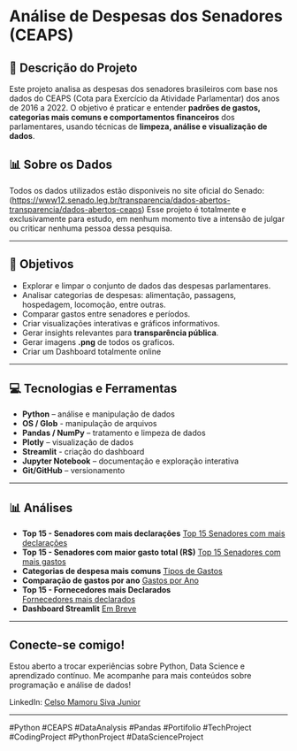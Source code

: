 # Análise de Despesas dos Senadores (CEAPS)

## 📌 Descrição do Projeto
Este projeto analisa as despesas dos senadores brasileiros com base nos dados do CEAPS (Cota para Exercício da Atividade Parlamentar) dos anos de 2016 a 2022. O objetivo é praticar e entender **padrões de gastos, categorias mais comuns e comportamentos financeiros** dos parlamentares, usando técnicas de **limpeza, análise e visualização de dados**.

## 📊 Sobre os Dados 
Todos os dados utilizados estão disponiveis no site oficial do Senado: (https://www12.senado.leg.br/transparencia/dados-abertos-transparencia/dados-abertos-ceaps)
Esse projeto é totalmente e exclusivamente para estudo, em nenhum momento tive a intensão de julgar ou criticar nenhuma pessoa dessa pesquisa.

---

## 🎯 Objetivos
- Explorar e limpar o conjunto de dados das despesas parlamentares.  
- Analisar categorias de despesas: alimentação, passagens, hospedagem, locomoção, entre outras.  
- Comparar gastos entre senadores e períodos.  
- Criar visualizações interativas e gráficos informativos.  
- Gerar insights relevantes para **transparência pública**.
- Gerar imagens **.png** de todos os graficos.
- Criar um Dashboard totalmente online

---

## 💻 Tecnologias e Ferramentas
- **Python** – análise e manipulação de dados  
- **OS / Glob** - manipulação de arquivos
- **Pandas / NumPy** – tratamento e limpeza de dados  
- **Plotly** – visualização de dados  
- **Streamlit** - criação do dashboard
- **Jupyter Notebook** – documentação e exploração interativa  
- **Git/GitHub** – versionamento  

---

## 📊 Análises
- **Top 15 - Senadores com mais declarações**
[Top 15 Senadores com mais declarações](./img/top_15_senadores.png)
- **Top 15 - Senadores com maior gasto total (R$)**
[Top 15 Senadores com mais gastos](./img/top_15_gastos_senadores.png)
- **Categorias de despesa mais comuns**
[Tipos de Gastos](./img/quantidade_tipo.png)  
- **Comparação de gastos por ano**
[Gastos por Ano](./img/gastos_por_ano.png)  
- **Top 15 - Fornecedores mais Declarados**  
[Fornecedores mais declarados](./img/fornecedores_mais_declarados.png)
- **Dashboard Streamlit**
[Em Breve]()

---

## Conecte-se comigo!
Estou aberto a trocar experiências sobre Python, Data Science e aprendizado contínuo. Me acompanhe para mais conteúdos sobre programação e análise de dados!

LinkedIn: [Celso Mamoru Siva Junior](https://www.linkedin.com/in/celso-mamoru-siva-junior-618ab116a)

---

#Python #CEAPS #DataAnalysis #Pandas #Portifolio #TechProject #CodingProject #PythonProject #DataScienceProject